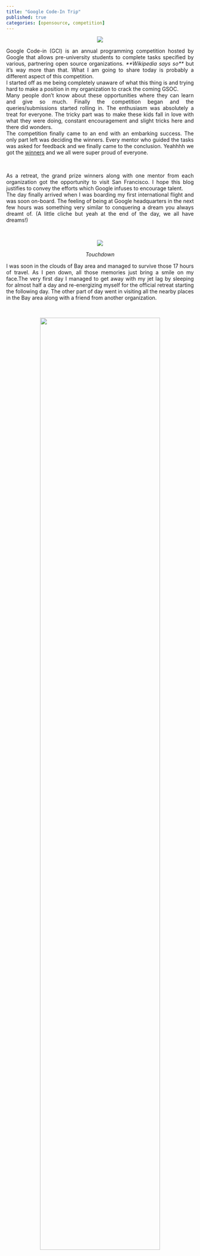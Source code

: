 ```yaml
---
title: "Google Code-In Trip"
published: true
categories: [opensource, competition]
---
```

<style>
div {
  text-align: justify;
  text-justify: inter-word;
}
img {
  padding-left: 1.5%;
  padding-right: 1.5%;
}
</style>

<p style="text-align:center">
<img src="/assets/2017-06-15-gci/1.png" width="auto" height="auto">
</p>
<div>
Google Code-in (GCI) is an annual programming competition hosted by Google that allows pre-university students to complete tasks specified by various, partnering open source organizations. <i>**Wikipedia says so**</i> but it’s way more than that. What I am going to share today is probably a different aspect of this competition.
</div>
<div>
I started off as me being completely unaware of what this thing is and trying hard to make a position in my organization to crack the coming GSOC. 
</div>
<div>
Many people don’t know about these opportunities where they can learn and give so much. Finally the competition began and the queries/submissions started rolling in. The enthusiasm was absolutely a treat for everyone. The tricky part was to make these kids fall in love with what they were doing, constant encouragement and slight tricks here and there did wonders.
</div>
<div>
The competition finally came to an end with an embarking success. The only part left was deciding the winners. Every mentor who guided the tasks was asked for feedback and we finally came to the conclusion. Yeahhhh we got the <a href="https://opensource.googleblog.com/2017/01/announcing-google-code-in-2016-winners.html">winners</a> and we all were super proud of everyone.
</div>
<p>&nbsp;</p>
<div>
As a retreat, the grand prize winners along with one mentor from each organization got the opportunity to visit San Francisco. I hope this blog justifies to convey the efforts which Google infuses to encourage talent.
</div>
<div>
The day finally arrived when I was boarding my first international flight and was soon on-board. The feeling of being at Google headquarters in the next few hours was something very similar to conquering a dream you always dreamt of. (A little cliche but yeah at the end of the day, we all have dreams!)
</div>
<p>&nbsp;</p>
<p style="text-align:center">
<img src="/assets/2017-06-15-gci/2.jpg" width="auto" height="auto">
<p style="text-align:center"><i>Touchdown</i></p>
</p>
<div>
I was soon in the clouds of Bay area and managed to survive those 17 hours of travel. As I pen down, all those memories just bring a smile on my face.The very first day I managed to get away with my jet lag by sleeping for almost half a day and re-energizing myself for the official retreat starting the following day. The other part of day went in visiting all the nearby places in the Bay area along with a friend from another organization.
</div>
<p>&nbsp;</p>
<p style="text-align:center">
<img src="/assets/2017-06-15-gci/3.jpg" width="80%" height="auto">
<p style="text-align:center"><i>Happy Me!</i></p>
</p>
<div>
The following day I was going to meet all the other mentors and the awesome kids. The event was scheduled in the later part of the day which gave me some time to sneak around. Ed Cable from Mifos came to our rescue and took the responsibility of being a good host. He took us to the Fb and LinkedIn office where we met his friend Connie Yang and saw the awesome rooftop that Fb had. These offices and their culture was a treat to the eyes. More than the location I was glad to meet the people who were full of enthusiasm and passion for the work they do.
</div>
<p>&nbsp;</p>
<p style="text-align:center">
<img src="/assets/2017-06-15-gci/4.jpg" width="80%" height="auto">
<p style="text-align:center"><i>One with the logo</i></p>
</p>
<div>
<h2>THE FIRST MEET</h2>
We wrapped up quickly and rushed straight to the Google San Francisco office which was the place of the event. I finally got to meet so many people including many whom I admired as well. The parents were super proud of their children and the enthusiasm in the air was commendable.It was the first time I was meeting so many people I knew virtually, in person. The rest of the day went in connecting dots on meeting people who knew another mutual friend and went like that. We got many goodies and an insight to Google advancements in various fields by several Googlers. We got a pool of stickers and were glad to have made to this point to be able to meet so awesome people.
</div>
<p>&nbsp;</p>
<p style="text-align:center">
<img src="/assets/2017-06-15-gci/5.jpg" width="auto" height="auto">
<p style="text-align:center"><i>Systers-Grand Prize Winners</i></p>
</p>
<div>
<h2>MOUNTAIN VIEW HERE I COME</h2>
The next day was the most special day of my life as today I was living my dream, yeah I know it may sound cliche but who doesn’t want to end up at Google headquarters. Their campus is undefined, for visitors like me visiting all of it in a day is next to impossible. The very first thing that caught my attention were the Google bicycles and the Noogler caps :xD
</div>
<p>&nbsp;</p>
<p style="text-align:center">
<img src="/assets/2017-06-15-gci/6.jpg" width="80%" height="auto">
</p>
<div>
The rest of the day was filled with Google insights by the engineers along with their pretty cool internship experiences. They unravelled their stories of how they got into Google, for some it was quick but for others it did take some time. The idea that was conveyed after hearing so many inspiring folks was that focus on your work, try to find the area of your interest and you will end up in these tech giants one day or the other. We had experts from various fields who managed to create interest in almost every field they talked about. We had the prize distribution ceremony as well headed by <i>Chris DiBona, Director of Open Source & Science Outreach.</i>
</div>
<p>&nbsp;</p>
<p style="text-align:center">
<img src="/assets/2017-06-15-gci/7.jpg" width="80%" height="auto">
<p style="text-align:center"><i>One with all students & mentors</i></p>
</p>
<div>
<h2>FUN DAY IN SAN FRANCISCO</h2>
The trip had lots to add by each passing day. Each day turned out to be a memorable one.The next day was planned for our outing in San Francisco, we were heads up for roaming around the city. The group was given a choice of two fun activities, one was the Segway tour and the rest to Alcatraz Island, I picked up the island tour but heard that the segway was awesome too. It was difficult to keep track of time as both the activities were so engaging. The other part of the day was kept for the famous Golden gate bridge. This day bonded all of us more and we got to know pretty amazing facts about this place as well.
</div>
<p>&nbsp;</p>
<p style="text-align:center">
<img src="/assets/2017-06-15-gci/8.jpg" width="80%" height="auto">
<p style="text-align:center"><i>Mandatory Pic</i></p>
</p>
<div>
<h2>CLOSING RECEPTION</h2>
The trip finally came to an end with all of us taking so many experiences and making some awesome friends. The closing reception was another treat in terms of the Google insights along with the food as well (though nothing new, they were serving us so much food already). I managed to win an awesome book “Team Geek” along with several Google T-Shirts. The final session was kept for all the students and mentors to share their experiences, I too had so much to thank Google for, which I hope I managed with my short speech. I gained so much from this, watching closely the talented folks, realizing that everyone has the potential to make the best out of themselves and life is ultimately a journey, enjoy it while travelling.
</div>
<p>&nbsp;</p>
<p style="text-align:center">
<img src="/assets/2017-06-15-gci/9.jpg" width="80%" height="auto">
<p style="text-align:center"><i>Ooh these smiles :)</i></p>
</p>

